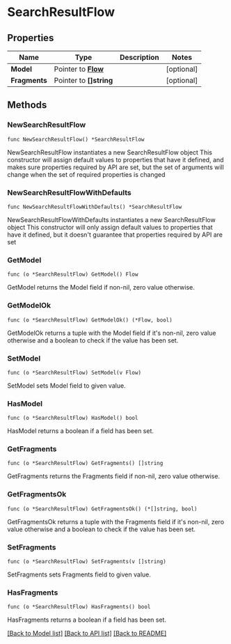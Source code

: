 # SearchResultFlow

## Properties

Name | Type | Description | Notes
------------ | ------------- | ------------- | -------------
**Model** | Pointer to [**Flow**](Flow.md) |  | [optional] 
**Fragments** | Pointer to **[]string** |  | [optional] 

## Methods

### NewSearchResultFlow

`func NewSearchResultFlow() *SearchResultFlow`

NewSearchResultFlow instantiates a new SearchResultFlow object
This constructor will assign default values to properties that have it defined,
and makes sure properties required by API are set, but the set of arguments
will change when the set of required properties is changed

### NewSearchResultFlowWithDefaults

`func NewSearchResultFlowWithDefaults() *SearchResultFlow`

NewSearchResultFlowWithDefaults instantiates a new SearchResultFlow object
This constructor will only assign default values to properties that have it defined,
but it doesn't guarantee that properties required by API are set

### GetModel

`func (o *SearchResultFlow) GetModel() Flow`

GetModel returns the Model field if non-nil, zero value otherwise.

### GetModelOk

`func (o *SearchResultFlow) GetModelOk() (*Flow, bool)`

GetModelOk returns a tuple with the Model field if it's non-nil, zero value otherwise
and a boolean to check if the value has been set.

### SetModel

`func (o *SearchResultFlow) SetModel(v Flow)`

SetModel sets Model field to given value.

### HasModel

`func (o *SearchResultFlow) HasModel() bool`

HasModel returns a boolean if a field has been set.

### GetFragments

`func (o *SearchResultFlow) GetFragments() []string`

GetFragments returns the Fragments field if non-nil, zero value otherwise.

### GetFragmentsOk

`func (o *SearchResultFlow) GetFragmentsOk() (*[]string, bool)`

GetFragmentsOk returns a tuple with the Fragments field if it's non-nil, zero value otherwise
and a boolean to check if the value has been set.

### SetFragments

`func (o *SearchResultFlow) SetFragments(v []string)`

SetFragments sets Fragments field to given value.

### HasFragments

`func (o *SearchResultFlow) HasFragments() bool`

HasFragments returns a boolean if a field has been set.


[[Back to Model list]](../README.md#documentation-for-models) [[Back to API list]](../README.md#documentation-for-api-endpoints) [[Back to README]](../README.md)


